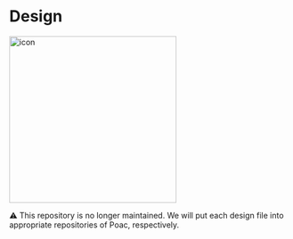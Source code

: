 # Design
<img src="https://github.com/poacpm/design/raw/master/images/logo.svg" alt="icon" width=300px>

:warning: This repository is no longer maintained. We will put each design file into appropriate repositories of Poac, respectively.
